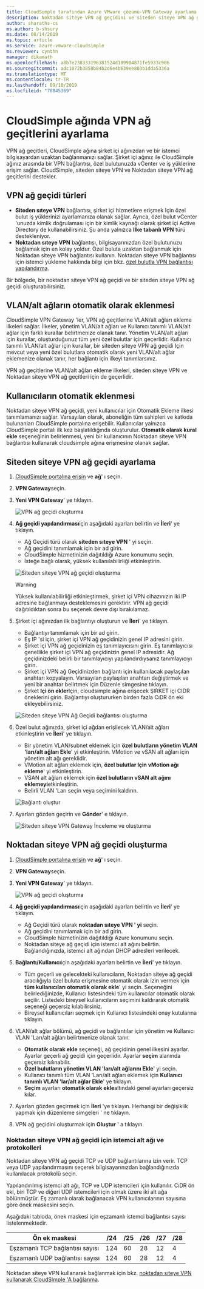```yaml
---
title: CloudSimple tarafından Azure VMware çözümü-VPN Gateway ayarlama
description: Noktadan siteye VPN ağ geçidini ve siteden siteye VPN ağ geçidini ayarlamayı ve şirket içi ağınız ile CloudSimple özel bulutunuz arasında bağlantı oluşturmayı açıklar
author: sharaths-cs
ms.author: b-shsury
ms.date: 08/14/2019
ms.topic: article
ms.service: azure-vmware-cloudsimple
ms.reviewer: cynthn
manager: dikamath
ms.openlocfilehash: a8b7e238333196381524d189904871fe5933c906
ms.sourcegitcommit: adc1072b3858b84b2d6e4b639ee803b1dda5336a
ms.translationtype: MT
ms.contentlocale: tr-TR
ms.lasthandoff: 09/10/2019
ms.locfileid: "70845369"
---
```

# <a name="set-up-vpn-gateways-on-cloudsimple-network"></a>CloudSimple ağında VPN ağ geçitlerini ayarlama

VPN ağ geçitleri, CloudSimple ağına şirket içi ağınızdan ve bir istemci bilgisayardan uzaktan bağlanmanızı sağlar. Şirket içi ağınız ile CloudSimple ağınız arasında bir VPN bağlantısı, özel bulutunuzda vCenter ve iş yüklerine erişim sağlar. CloudSimple, siteden siteye VPN ve Noktadan siteye VPN ağ geçitlerini destekler.

## <a name="vpn-gateway-types"></a>VPN ağ geçidi türleri

* **Siteden sıteye VPN** bağlantısı, şirket içi hizmetlere erişmek Için özel bulut iş yüklerinizi ayarlamanıza olanak sağlar. Ayrıca, özel bulut vCenter 'unuzda kimlik doğrulaması için bir kimlik kaynağı olarak şirket içi Active Directory de kullanabilirsiniz.  Şu anda yalnızca **Ilke tabanlı VPN** türü destekleniyor.
* **Noktadan sıteye VPN** bağlantısı, bilgisayarınızdan özel bulutunuzu bağlamak için en kolay yoldur. Özel buluta uzaktan bağlanmak için Noktadan siteye VPN bağlantısı kullanın. Noktadan siteye VPN bağlantısı için istemci yükleme hakkında bilgi için bkz. [özel bulutla VPN bağlantısı yapılandırma](set-up-vpn.md).

Bir bölgede, bir noktadan siteye VPN ağ geçidi ve bir siteden siteye VPN ağ geçidi oluşturabilirsiniz.

## <a name="automatic-addition-of-vlansubnets"></a>VLAN/alt ağların otomatik olarak eklenmesi

CloudSimple VPN Gateway 'ler, VPN ağ geçitlerine VLAN/alt ağları ekleme ilkeleri sağlar.  İlkeler, yönetim VLAN/alt ağları ve Kullanıcı tanımlı VLAN/alt ağlar için farklı kurallar belirtmenize olanak tanır.  Yönetim VLAN/alt ağları için kurallar, oluşturduğunuz tüm yeni özel bulutlar için geçerlidir.  Kullanıcı tanımlı VLAN/alt ağlar için kurallar, bir siteden siteye VPN ağ geçidi Için mevcut veya yeni özel bulutlara otomatik olarak yeni VLAN/alt ağlar eklemenize olanak tanır, her bağlantı için ilkeyi tanımlarsınız.

VPN ağ geçitlerine VLAN/alt ağları ekleme ilkeleri, siteden siteye VPN ve Noktadan siteye VPN ağ geçitleri için de geçerlidir.

## <a name="automatic-addition-of-users"></a>Kullanıcıların otomatik eklenmesi

Noktadan siteye VPN ağ geçidi, yeni kullanıcılar için Otomatik Ekleme ilkesi tanımlamanızı sağlar. Varsayılan olarak, aboneliğin tüm sahipleri ve katkıda bulunanları CloudSimple portalına erişebilir.  Kullanıcılar yalnızca CloudSimple portalı ilk kez başlatıldığında oluşturulur.  **Otomatik olarak kural ekle** seçeneğinin belirlenmesi, yeni bir kullanıcının Noktadan siteye VPN bağlantısı kullanarak cloudsimple ağına erişmesine olanak sağlar.

## <a name="set-up-a-site-to-site-vpn-gateway"></a>Siteden siteye VPN ağ geçidi ayarlama

1. [CloudSimple portalına erişin](access-cloudsimple-portal.md) ve **ağ**' ı seçin.
2. **VPN Gateway**seçin.
3. **Yeni VPN Gateway**' ye tıklayın.

    ![VPN ağ geçidi oluşturma](media/create-vpn-gateway.png)

4. **Ağ geçidi yapılandırması**için aşağıdaki ayarları belirtin ve **İleri**' ye tıklayın.

    * Ağ Geçidi türü olarak **siteden sıteye VPN** ' yi seçin.
    * Ağ geçidini tanımlamak için bir ad girin.
    * CloudSimple hizmetinizin dağıtıldığı Azure konumunu seçin.
    * İsteğe bağlı olarak, yüksek kullanılabilirliği etkinleştirin.

    ![Siteden siteye VPN ağ geçidi oluşturma](media/create-vpn-gateway-s2s.png)

    > [!WARNING]
    > Yüksek kullanılabilirliği etkinleştirmek, şirket içi VPN cihazınızın iki IP adresine bağlanmayı desteklemesini gerektirir. VPN ağ geçidi dağıtıldıktan sonra bu seçenek devre dışı bırakılamaz.

5. Şirket içi ağınızdan ilk bağlantıyı oluşturun ve **İleri**' ye tıklayın.

    * Bağlantıyı tanımlamak için bir ad girin.
    * Eş IP 'si için, şirket içi VPN ağ geçidinizin genel IP adresini girin.
    * Şirket içi VPN ağ geçidinizin eş tanımlayıcısını girin.  Eş tanımlayıcısı genellikle şirket içi VPN ağ geçidinizin genel IP adresidir.  Ağ geçidinizdeki belirli bir tanımlayıcıyı yapılandırdıysanız tanımlayıcıyı girin.
    * Şirket içi VPN ağ Geçidinizden bağlantı için kullanılacak paylaşılan anahtarı kopyalayın.  Varsayılan paylaşılan anahtarı değiştirmek ve yeni bir anahtar belirtmek için Düzenle simgesine tıklayın.
    * Şirket **Içi ön ekler**Için, cloudsimple ağına erişecek ŞIRKET içi CIDR öneklerini girin.  Bağlantıyı oluştururken birden fazla CıDR ön eki ekleyebilirsiniz.

    ![Siteden siteye VPN Ağ Geçidi bağlantısı oluşturma](media/create-vpn-gateway-s2s-connection.png)

6. Özel bulut ağınızda, şirket içi ağdan erişilecek VLAN/alt ağları etkinleştirin ve **İleri**' ye tıklayın.

    * Bir yönetim VLAN/subnet eklemek için **özel bulutların yönetim VLAN 'ları/alt ağları Ekle**' yi etkinleştirin.  VMotion ve vSAN alt ağları için yönetim alt ağı gereklidir.
    * VMotion alt ağları eklemek için, **özel bulutlar Için vMotion ağı ekleme**' yi etkinleştirin.
    * VSAN alt ağları eklemek için **özel bulutların vSAN alt ağını eklemeyi**etkinleştirin.
    * Belirli VLAN 'Ları seçin veya seçimini kaldırın.

    ![Bağlantı oluştur](media/create-vpn-gateway-s2s-connection-vlans.png)

7. Ayarları gözden geçirin ve **Gönder**' e tıklayın.

    ![Siteden siteye VPN Gateway İnceleme ve oluşturma](media/create-vpn-gateway-s2s-review.png)

## <a name="create-point-to-site-vpn-gateway"></a>Noktadan siteye VPN ağ geçidi oluşturma

1. [CloudSimple portalına erişin](access-cloudsimple-portal.md) ve **ağ**' ı seçin.
2. **VPN Gateway**seçin.
3. **Yeni VPN Gateway**' ye tıklayın.

    ![VPN ağ geçidi oluşturma](media/create-vpn-gateway.png)

4. **Ağ geçidi yapılandırması**için aşağıdaki ayarları belirtin ve **İleri**' ye tıklayın.

    * Ağ Geçidi türü olarak **noktadan sıteye VPN ' yi** seçin.
    * Ağ geçidini tanımlamak için bir ad girin.
    * CloudSimple hizmetinizin dağıtıldığı Azure konumunu seçin.
    * Noktadan siteye ağ geçidi için istemci alt ağını belirtin.  Bağlandığınızda, istemci alt ağından DHCP adresleri verilecek.

5. **Bağlantı/Kullanıcı**için aşağıdaki ayarları belirtin ve **İleri**' ye tıklayın.

    * Tüm geçerli ve gelecekteki kullanıcıların, Noktadan siteye ağ geçidi aracılığıyla özel buluta erişmesine otomatik olarak izin vermek için **tüm kullanıcıları otomatik olarak ekle**' yi seçin. Seçeneğini belirlediğinizde, Kullanıcı listesindeki tüm kullanıcılar otomatik olarak seçilir. Listedeki bireysel kullanıcıların seçimini kaldırarak otomatik seçeneği geçersiz kılabilirsiniz.
    * Bireysel kullanıcıları seçmek için Kullanıcı listesindeki onay kutularına tıklayın.

6. VLAN/alt ağlar bölümü, ağ geçidi ve bağlantılar için yönetim ve Kullanıcı VLAN 'Ları/alt ağları belirtmenize olanak tanır.

    * **Otomatik olarak ekle** seçeneği, ağ geçidinin genel ilkesini ayarlar. Ayarlar geçerli ağ geçidi için geçerlidir. Ayarlar **seçim** alanında geçersiz kılınabilir.
    * **Özel bulutların yönetim VLAN 'ları/alt ağlarını Ekle**' yi seçin. 
    * Kullanıcı tanımlı tüm VLAN 'Ları/alt ağları eklemek için **Kullanıcı tanımlı VLAN 'lar/alt ağlar Ekle**' ye tıklayın.
    * **Seçim** ayarları **otomatik olarak ekle**altındaki genel ayarları geçersiz kılar.

7. Ayarları gözden geçirmek için **İleri** 'ye tıklayın. Herhangi bir değişiklik yapmak için düzenleme simgeleri ' ne tıklayın.
8. VPN ağ geçidini oluşturmak için **Oluştur** ' a tıklayın.

### <a name="client-subnet-and-protocols-for-point-to-site-vpn-gateway"></a>Noktadan siteye VPN ağ geçidi için istemci alt ağı ve protokolleri

Noktadan siteye VPN ağ geçidi TCP ve UDP bağlantılarına izin verir.  TCP veya UDP yapılandırmasını seçerek bilgisayarınızdan bağlandığınızda kullanılacak protokolü seçin.

Yapılandırılmış istemci alt ağı, TCP ve UDP istemcileri için kullanılır.  CıDR ön eki, biri TCP ve diğeri UDP istemcileri için olmak üzere iki alt ağa bölünmüştür. Eş zamanlı olarak bağlanacak VPN kullanıcılarının sayısına göre önek maskesini seçin.  

Aşağıdaki tabloda, önek maskesi için eşzamanlı istemci bağlantısı sayısı listelenmektedir.

| Ön ek maskesi | /24 | /25 | /26 | /27 | /28 |
|-------------|-----|-----|-----|-----|-----|
| Eşzamanlı TCP bağlantısı sayısı | 124 | 60 | 28 | 12 | 4 |
| Eşzamanlı UDP bağlantısı sayısı | 124 | 60 | 28 | 12 | 4 |

Noktadan siteye VPN kullanarak bağlanmak için bkz. [noktadan sıteye VPN kullanarak CloudSimple 'A bağlanma](set-up-vpn.md#connect-to-cloudsimple-using-point-to-site-vpn).
